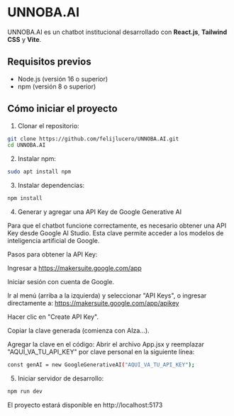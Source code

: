 # UNNOBA.AI

UNNOBA.AI es un chatbot institucional desarrollado con **React.js**, **Tailwind CSS** y **Vite**.

## Requisitos previos

- Node.js (versión 16 o superior)
- npm (versión 8 o superior)

## Cómo iniciar el proyecto

1. Clonar el repositorio:

```bash
git clone https://github.com/felijlucero/UNNOBA.AI.git
cd UNNOBA.AI
```

2. Instalar npm:

```bash
sudo apt install npm
```

3. Instalar dependencias:

```bash
npm install
```

4. Generar y agregar una API Key de Google Generative AI

Para que el chatbot funcione correctamente, es necesario obtener una API Key desde Google AI Studio. Esta clave permite acceder a los modelos de inteligencia artificial de Google.

Pasos para obtener la API Key:

Ingresar a https://makersuite.google.com/app

Iniciar sesión con cuenta de Google.

Ir al menú (arriba a la izquierda) y seleccionar "API Keys", o ingresar directamente a:
https://makersuite.google.com/app/apikey

Hacer clic en "Create API Key".

Copiar la clave generada (comienza con AIza...).

Agregar la clave en el código:
Abrir el archivo App.jsx y reemplazar "AQUÍ_VA_TU_API_KEY" por clave personal en la siguiente línea:

```bash
const genAI = new GoogleGenerativeAI("AQUÍ_VA_TU_API_KEY");
```

5. Iniciar servidor de desarrollo:

```bash
npm run dev
```

El proyecto estará disponible en http://localhost:5173
